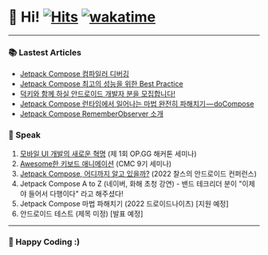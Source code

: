# 👋 Hi! [![Hits](https://hits.seeyoufarm.com/api/count/incr/badge.svg?url=https%3A%2F%2Fgithub.com%2Fjisungbin%2Fjisungbin&count_bg=%2396D667&title_bg=%23555555&icon=ghostery.svg&icon_color=%23FFFFFF&title=see+my+profile&edge_flat=false)](https://github.com/jisungbin/fashion-guide) [![wakatime](https://wakatime.com/badge/user/2da851dd-14d7-47dd-821a-7d902e52c1c2.svg)](https://github.com/jisungbin/univ)

-----

### 📚 Lastest Articles

<!-- BLOG-POST-LIST:START -->
- [Jetpack Compose 컴파일러 디버깅](https://sungbin.land/jetpack-compose-%EC%BB%B4%ED%8C%8C%EC%9D%BC%EB%9F%AC-%EB%94%94%EB%B2%84%EA%B9%85-cf21ce431387?source=rss-32f8b2abeab9------2)
- [Jetpack Compose 최고의 성능을 위한 Best Practice](https://sungbin.land/jetpack-compose-%EC%B5%9C%EA%B3%A0%EC%9D%98-%EC%84%B1%EB%8A%A5%EC%9D%84-%EC%9C%84%ED%95%9C-best-practice-55d6ee723a86?source=rss-32f8b2abeab9------2)
- [덕키와 함께 하실 안드로이드 개발자 분을 모집합니다!](https://medium.com/duckie-stories/%EB%8D%95%ED%82%A4%EC%99%80-%ED%95%A8%EA%BB%98-%ED%95%98%EC%8B%A4-%EC%95%88%EB%93%9C%EB%A1%9C%EC%9D%B4%EB%93%9C-%EA%B0%9C%EB%B0%9C%EC%9E%90-%EB%B6%84%EC%9D%84-%EB%AA%A8%EC%A7%91%ED%95%A9%EB%8B%88%EB%8B%A4-142dd2db888f?source=rss-32f8b2abeab9------2)
- [Jetpack Compose 런타임에서 일어나는 마법 완전히 파해치기 — doCompose](https://sungbin.land/jetpack-compose-%EB%9F%B0%ED%83%80%EC%9E%84%EC%97%90%EC%84%9C-%EC%9D%BC%EC%96%B4%EB%82%98%EB%8A%94-%EB%A7%88%EB%B2%95-%EC%99%84%EC%A0%84%ED%9E%88-%ED%8C%8C%ED%95%B4%EC%B9%98%EA%B8%B0-composeinitial-4c4c306c0a8c?source=rss-32f8b2abeab9------2)
- [Jetpack Compose RememberObserver 소개](https://sungbin.land/jetpack-compose-rememberobserver-%EC%86%8C%EA%B0%9C-8776c904a3c8?source=rss-32f8b2abeab9------2)
<!-- BLOG-POST-LIST:END -->



### 🎤 Speak

1. [모바일 UI 개발의 새로운 혁명](https://sungbin.land/%EB%AA%A8%EB%B0%94%EC%9D%BC-ui-%EA%B0%9C%EB%B0%9C%EC%9D%98-%EC%83%88%EB%A1%9C%EC%9A%B4-%ED%98%81%EB%AA%85-739c76a501b1) (제 1회 OP.GG 해커톤 세미나)
2. [Awesome한 키보드 애니메이션](https://sungbin.land/%EC%95%88%EB%93%9C%EB%A1%9C%EC%9D%B4%EB%93%9C-windowinsets%EB%A1%9C-%ED%82%A4%EB%B3%B4%EB%93%9C-%EC%95%A0%EB%8B%88%EB%A9%94%EC%9D%B4%EC%85%98-%EA%B5%AC%ED%98%84%ED%95%98%EA%B8%B0-1-b6452ed44bc8) (CMC 9기 세미나)
3. [Jetpack Compose, 어디까지 알고 있을까?](https://sungbin.land/jetpack-compose-%E1%84%8B%E1%85%A5%E1%84%83%E1%85%B5%E1%84%81%E1%85%A1%E1%84%8C%E1%85%B5-%E1%84%8B%E1%85%A1%E1%86%AF%E1%84%80%E1%85%A9-%E1%84%8B%E1%85%B5%E1%86%BB%E1%84%8B%E1%85%B3%E1%86%AF%E1%84%81%E1%85%A1-%EB%AF%B8%EA%B3%B5%EA%B0%9C-%EC%8A%AC%EB%9D%BC%EC%9D%B4%EB%93%9C-%EC%B6%94%EA%B0%80-%EB%B0%8F-%EC%95%BD%EA%B0%84%EC%9D%98-%ED%9B%84%EA%B8%B0-ff35cd43e4c3) (2022 찰스의 안드로이드 컨퍼런스)
4. Jetpack Compose A to Z (네이버, 화해 초청 강연) - 밴드 테크리더 분이 "이제야 들어서 다행이다" 라고 해주셨다!
5. Jetpack Compose 마법 파해치기 (2022 드로이드나이츠) [지원 예정]
6. 안드로이드 테스트 (제목 미정) [발표 예정]



-----

### 🤗 Happy Coding :)
